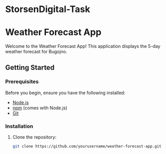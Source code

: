 # StorsenDigital-Task

# Weather Forecast App

Welcome to the Weather Forecast App! This application displays the 5-day weather forecast for Bugojno.

## Getting Started

### Prerequisites

Before you begin, ensure you have the following installed:

- [Node.js](https://nodejs.org/)
- [npm](https://www.npmjs.com/) (comes with Node.js)
- [Git](https://git-scm.com/)

### Installation

1. Clone the repository:

   ```bash
   git clone https://github.com/yourusername/weather-forecast-app.git
